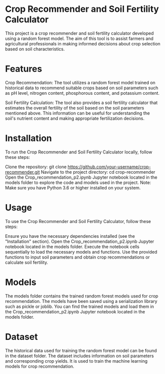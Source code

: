 # Crop Recommender and Soil Fertility Calculator
This project is a crop recommender and soil fertility calculator developed using a random forest model. The aim of this tool is to assist farmers and agricultural professionals in making informed decisions about crop selection based on soil characteristics.

# Features
Crop Recommendation: The tool utilizes a random forest model trained on historical data to recommend suitable crops based on soil parameters such as pH level, nitrogen content, phosphorous content, and potassium content.

Soil Fertility Calculation: The tool also provides a soil fertility calculator that estimates the overall fertility of the soil based on the soil parameters mentioned above. This information can be useful for understanding the soil's nutrient content and making appropriate fertilization decisions.

# Installation
To run the Crop Recommender and Soil Fertility Calculator locally, follow these steps:

Clone the repository: git clone https://github.com/your-username/crop-recommender.git
Navigate to the project directory: cd crop-recommender
Open the Crop_recommendation_p2.ipynb Jupyter notebook located in the models folder to explore the code and models used in the project.
Note: Make sure you have Python 3.6 or higher installed on your system.

# Usage
To use the Crop Recommender and Soil Fertility Calculator, follow these steps:

Ensure you have the necessary dependencies installed (see the "Installation" section).
Open the Crop_recommendation_p2.ipynb Jupyter notebook located in the models folder.
Execute the notebook cells sequentially to load the necessary models and functions.
Use the provided functions to input soil parameters and obtain crop recommendations or calculate soil fertility.
# Models
The models folder contains the trained random forest models used for crop recommendation. The models have been saved using a serialization library such as pickle or joblib. You can find the trained models and load them in the Crop_recommendation_p2.ipynb Jupyter notebook located in the models folder.

# Dataset
The historical data used for training the random forest model can be found in the dataset folder. The dataset includes information on soil parameters and corresponding crop yields. It is used to train the machine learning models for crop recommendation.
